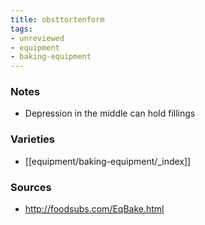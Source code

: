 ```yaml
---
title: obsttortenform
tags:
- unreviewed
- equipment
- baking-equipment
---
```

### Notes
- Depression in the middle can hold fillings

### Varieties
* [[equipment/baking-equipment/_index]]

### Sources
* http://foodsubs.com/EqBake.html
